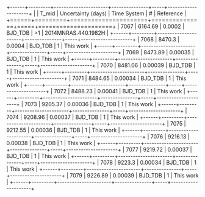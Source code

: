 +------+---------+----------------------+---------------+-----+---------------------+
|      |   T_mid |   Uncertainty (days) | Time System   | #   | Reference           |
+======+=========+======================+===============+=====+=====================+
| 7067 | 6164.69 |              0.0002  | BJD_TDB       | >1  | 2014MNRAS.440.1982H |
+------+---------+----------------------+---------------+-----+---------------------+
| 7068 | 8470.3  |              0.0004  | BJD_TDB       | 1   | This work           |
+------+---------+----------------------+---------------+-----+---------------------+
| 7069 | 8473.89 |              0.00035 | BJD_TDB       | 1   | This work           |
+------+---------+----------------------+---------------+-----+---------------------+
| 7070 | 8481.06 |              0.00039 | BJD_TDB       | 1   | This work           |
+------+---------+----------------------+---------------+-----+---------------------+
| 7071 | 8484.65 |              0.00034 | BJD_TDB       | 1   | This work           |
+------+---------+----------------------+---------------+-----+---------------------+
| 7072 | 8488.23 |              0.00041 | BJD_TDB       | 1   | This work           |
+------+---------+----------------------+---------------+-----+---------------------+
| 7073 | 9205.37 |              0.00036 | BJD_TDB       | 1   | This work           |
+------+---------+----------------------+---------------+-----+---------------------+
| 7074 | 9208.96 |              0.00037 | BJD_TDB       | 1   | This work           |
+------+---------+----------------------+---------------+-----+---------------------+
| 7075 | 9212.55 |              0.00036 | BJD_TDB       | 1   | This work           |
+------+---------+----------------------+---------------+-----+---------------------+
| 7076 | 9216.13 |              0.00038 | BJD_TDB       | 1   | This work           |
+------+---------+----------------------+---------------+-----+---------------------+
| 7077 | 9219.72 |              0.00037 | BJD_TDB       | 1   | This work           |
+------+---------+----------------------+---------------+-----+---------------------+
| 7078 | 9223.3  |              0.00034 | BJD_TDB       | 1   | This work           |
+------+---------+----------------------+---------------+-----+---------------------+
| 7079 | 9226.89 |              0.00039 | BJD_TDB       | 1   | This work           |
+------+---------+----------------------+---------------+-----+---------------------+